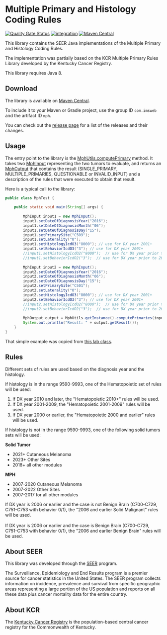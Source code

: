 # Multiple Primary and Histology Coding Rules

[![Quality Gate Status](https://sonarcloud.io/api/project_badges/measure?project=imsweb_mph&metric=alert_status)](https://sonarcloud.io/summary/new_code?id=imsweb_mph)
[![integration](https://github.com/imsweb/mph/workflows/integration/badge.svg)](https://github.com/imsweb/mph/actions)
[![Maven Central](https://img.shields.io/maven-central/v/com.imsweb/mph.svg)](https://central.sonatype.com/artifact/com.imsweb/mph)

This library contains the SEER Java implementations of the Multiple Primary and Histology Coding Rules.

The implementation was partially based on the KCR Multiple Primary Rules Library developed by the Kentucky Cancer Registry.

This library requires Java 8.

## Download

The library is available on [Maven Central](http://search.maven.org/#search%7Cga%7C1%7Cg%3A%22com.imsweb%22%20AND%20a%3A%mph%22).

To include it to your Maven or Gradle project, use the group ID `com.imsweb` and the artifact ID `mph`.

You can check out the [release page](https://github.com/imsweb/mph/releases) for a list of the releases and their changes.

## Usage

The entry point to the library is the [MphUtils.computePrimary](https://github.com/imsweb/mph/blob/master/src/main/java/com/imsweb/mph/MphUtils.java) method. 
It takes two [MphInput](https://github.com/imsweb/mph/blob/master/src/main/java/com/imsweb/mph/MphInput.java) representing the two tumors to evaluate, 
and returns an [MphOutput](https://github.com/imsweb/mph/blob/master/src/main/java/com/imsweb/mph/MphOutput.java) that contains the result 
(SINGLE_PRIMARY, MULTIPLE_PRIMARIES, QUESTIONABLE or INVALID_INPUT) and a description of the rules that were executed to obtain that result.

Here is a typical call to the library:

```java
public class MphTest {
    
    public static void main(String[] args) {
        
        MphInput input1 = new MphInput();
        input1.setDateOfDiagnosisYear("2016");
        input1.setDateOfDiagnosisMonth("06");
        input1.setDateOfDiagnosisDay("15");
        input1.setPrimarySite("C509");
        input1.setLaterality("0");
        input1.setHistologyIcdO3("8000"); // use for DX year 2001+
        input1.setBehaviorIcdO3("3"); // use for DX year 2001+
        //input1.setHistologyIcdO2("8000");  // use for DX year prior to 2001
        //input1.setBehaviorIcdO2("3");  // use for DX year prior to 2001
        
        MphInput input2 = new MphInput();
        input2.setDateOfDiagnosisYear("2016");
        input2.setDateOfDiagnosisMonth("06");
        input2.setDateOfDiagnosisDay("15");
        input2.setPrimarySite("C501");
        input2.setLaterality("0");
        input2.setHistologyIcdO3("8000"); // use for DX year 2001+
        input2.setBehaviorIcdO3("3"); // use for DX year 2001+
        //input2.setHistologyIcdO2("8000");  // use for DX year prior to 2001
        //input2.setBehaviorIcdO2("3");  // use for DX year prior to 2001
        
        MphOutput output = MphUtils.getInstance().computePrimaries(input1, input2);
        System.out.println("Result: " + output.getResult());
    }
}
```

That simple example was copied from [this lab class](https://github.com/imsweb/mph/blob/master/src/test/java/lab/SimpleExample.java).

## Rules

Different sets of rules are used based on the diagnosis year and the histology.

If histology is in the range 9590-9993, one of the Hematopoietic set of rules will be used:

1. If DX year 2010 and later, the "Hematopoietic 2010+" rules will be used.
2. If DX year 2001-2009, the "Hematopoietic 2001-2009" rules will be used.
3. If DX year 2000 or earlier, the "Hematopoietic 2000 and earlier" rules will be used.

If histology is not in the range 9590-9993, one of the following solid tumors sets will be used:

**Solid Tumor**

- 2021+ Cutaneous Melanoma
- 2023+ Other Sites
- 2018+ all other modules


**MPH**
- 2007-2020 Cutaneous Melanoma
- 2007-2022 Other Sites
- 2007-2017 for all other modules

If DX year is 2006 or earlier and the case is not Benign Brain (C700-C729, C751-C753 with behavior 0/1), the "2006 and earlier Solid Malignant" rules will be used.<br/><br/>
If DX year is 2006 or earlier and the case is Benign Brain (C700-C729, C751-C753 with behavior 0/1), the "2006 and earlier Benign Brain" rules will be used.

## About SEER

This library was developed through the [SEER](http://seer.cancer.gov/) program.

The Surveillance, Epidemiology and End Results program is a premier source for cancer statistics in the United States.
The SEER program collects information on incidence, prevalence and survival from specific geographic areas representing
a large portion of the US population and reports on all these data plus cancer mortality data for the entire country.

## About KCR

The [Kentucky Cancer Registry](https://www.kcr.uky.edu/) is the population-based central cancer registry for the Commonwealth of Kentucky.
